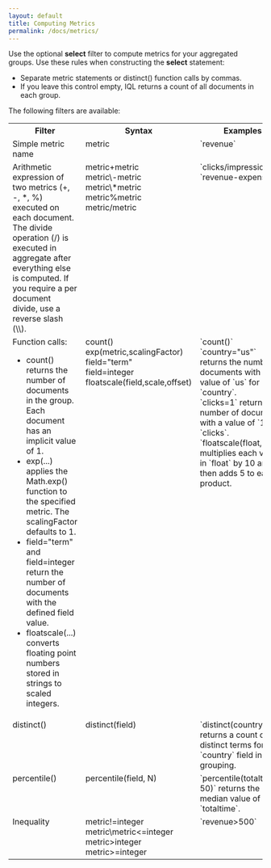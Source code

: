```yaml
---
layout: default
title: Computing Metrics
permalink: /docs/metrics/
---
```


Use the optional **select** filter to compute metrics for your aggregated groups. Use these rules when constructing the **select** statement:

- Separate metric statements or distinct() function calls by commas.
- If you leave this control empty, IQL returns a count of all documents in each group. 

The following filters are available:
<table>
  <tr>
    <th>Filter</th>
    <th>Syntax</th>
    <th>Examples</th>
  </tr>
  <tr>
    <td valign="top">Simple metric name</td>
    <td valign="top">metric</td>
    <td valign="top">`revenue`</td>
  </tr>
  <tr>
    <td valign="top">Arithmetic expression of two metrics (+, -, *, %) executed on each document. <br>The divide operation (/) is executed in aggregate after everything else is computed. If you require a per document divide, use a reverse slash (\\). </td>
    <td valign="top">metric+metric<br>metric\-metric<br>metric\*metric<br>metric%metric<br>metric/metric</td>
    <td valign="top">`clicks/impressions`<br>`revenue-expenses`</td>
  </tr>
  <tr>
    <td valign="top">Function calls:
    <ul>
       <li>count() returns the number of documents in the group. Each document has an implicit value of 1.</li>
       <li>exp(...) applies the Math.exp() function to the specified metric. The scalingFactor defaults to 1.  </li>
       <li>field="term" and field=integer return the number of documents with the defined field value.</li>
       <li>floatscale(...) converts floating point numbers stored in strings to scaled integers.</li>
     </ul>
       
</td>
    <td valign="top">count()<br>exp(metric,scalingFactor)<br>field="term"<br>field=integer<br>floatscale(field,scale,offset)</td>
    <td valign="top">`count()` <br>`country="us"` returns the number of documents with a value of `us` for `country`. <br>`clicks=1` returns the number of documents with a value of `1` for `clicks`.<br>`floatscale(float,10,5)` multiplies each value in `float` by 10 and then adds 5 to each product.</td>
  </tr>
  <tr>
    <td valign="top">distinct()</td>
    <td valign="top">distinct(field)</td>
    <td valign="top">`distinct(country)` returns a count of distinct terms for the `country` field in each grouping.</td>
  </tr>
  <tr>
    <td valign="top">percentile()</td>
    <td valign="top">percentile(field,&nbsp;N)</td>
    <td valign="top">`percentile(totaltime, 50)` returns the median value of `totaltime`.</td>
  </tr>
    <tr>
    <td valign="top">Inequality</td>
    <td valign="top">metric!=integer<br>metric\<integer<br>metric<=integer<br>metric>integer<br>metric>=integer</td>
    <td valign="top">`revenue>500`</td>
  </tr>

</table>

